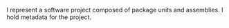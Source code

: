 I represent a software project  composed of package units and assemblies.
I hold metadata for the project.